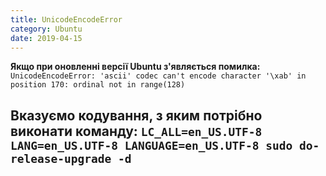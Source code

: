 ```yaml
---
title: UnicodeEncodeError
category: Ubuntu
date: 2019-04-15
---
```


**Якщо при оновленні версії Ubuntu з'являється помилка:**
`UnicodeEncodeError: 'ascii' codec can't encode character '\xab' in position 170: ordinal not in range(128)`

**Вказуємо кодування, з яким потрібно виконати команду:**
`LC_ALL=en_US.UTF-8 LANG=en_US.UTF-8 LANGUAGE=en_US.UTF-8 sudo do-release-upgrade -d`
-----